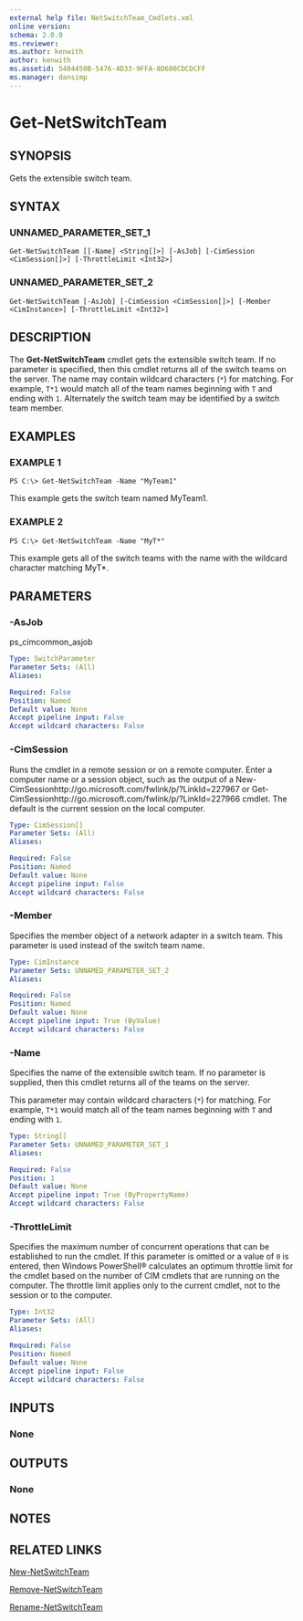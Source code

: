 ```yaml
---
external help file: NetSwitchTeam_Cmdlets.xml
online version: 
schema: 2.0.0
ms.reviewer:
ms.author: kenwith
author: kenwith
ms.assetid: 5404450B-5476-4D33-9FFA-8D600CDCDCFF
ms.manager: dansimp
---
```


# Get-NetSwitchTeam

## SYNOPSIS
Gets the extensible switch team.

## SYNTAX

### UNNAMED_PARAMETER_SET_1
```
Get-NetSwitchTeam [[-Name] <String[]>] [-AsJob] [-CimSession <CimSession[]>] [-ThrottleLimit <Int32>]
```

### UNNAMED_PARAMETER_SET_2
```
Get-NetSwitchTeam [-AsJob] [-CimSession <CimSession[]>] [-Member <CimInstance>] [-ThrottleLimit <Int32>]
```

## DESCRIPTION
The **Get-NetSwitchTeam** cmdlet gets the extensible switch team.
If no parameter is specified, then this cmdlet returns all of the switch teams on the server.
The name may contain wildcard characters (`*`) for matching.
For example, `T*1` would match all of the team names beginning with `T` and ending with `1`.
Alternately the switch team may be identified by a switch team member.

## EXAMPLES

### EXAMPLE 1
```
PS C:\> Get-NetSwitchTeam -Name "MyTeam1"
```

This example gets the switch team named MyTeam1.

### EXAMPLE 2
```
PS C:\> Get-NetSwitchTeam -Name "MyT*"
```

This example gets all of the switch teams with the name with the wildcard character matching MyT*.

## PARAMETERS

### -AsJob
ps_cimcommon_asjob

```yaml
Type: SwitchParameter
Parameter Sets: (All)
Aliases: 

Required: False
Position: Named
Default value: None
Accept pipeline input: False
Accept wildcard characters: False
```

### -CimSession
Runs the cmdlet in a remote session or on a remote computer.
Enter a computer name or a session object, such as the output of a New-CimSessionhttp://go.microsoft.com/fwlink/p/?LinkId=227967 or Get-CimSessionhttp://go.microsoft.com/fwlink/p/?LinkId=227966 cmdlet.
The default is the current session on the local computer.

```yaml
Type: CimSession[]
Parameter Sets: (All)
Aliases: 

Required: False
Position: Named
Default value: None
Accept pipeline input: False
Accept wildcard characters: False
```

### -Member
Specifies the member object of a network adapter in a switch team.
This parameter is used instead of the switch team name.

```yaml
Type: CimInstance
Parameter Sets: UNNAMED_PARAMETER_SET_2
Aliases: 

Required: False
Position: Named
Default value: None
Accept pipeline input: True (ByValue)
Accept wildcard characters: False
```

### -Name
Specifies the name of the extensible switch team.
If no parameter is supplied, then this cmdlet returns all of the teams on the server. 

This parameter may contain wildcard characters (`*`) for matching.
For example, `T*1` would match all of the team names beginning with `T` and ending with `1`.

```yaml
Type: String[]
Parameter Sets: UNNAMED_PARAMETER_SET_1
Aliases: 

Required: False
Position: 1
Default value: None
Accept pipeline input: True (ByPropertyName)
Accept wildcard characters: False
```

### -ThrottleLimit
Specifies the maximum number of concurrent operations that can be established to run the cmdlet.
If this parameter is omitted or a value of `0` is entered, then Windows PowerShell® calculates an optimum throttle limit for the cmdlet based on the number of CIM cmdlets that are running on the computer.
The throttle limit applies only to the current cmdlet, not to the session or to the computer.

```yaml
Type: Int32
Parameter Sets: (All)
Aliases: 

Required: False
Position: Named
Default value: None
Accept pipeline input: False
Accept wildcard characters: False
```

## INPUTS

### None

## OUTPUTS

### None

## NOTES

## RELATED LINKS

[New-NetSwitchTeam](./New-NetSwitchTeam.md)

[Remove-NetSwitchTeam](./Remove-NetSwitchTeam.md)

[Rename-NetSwitchTeam](./Rename-NetSwitchTeam.md)

